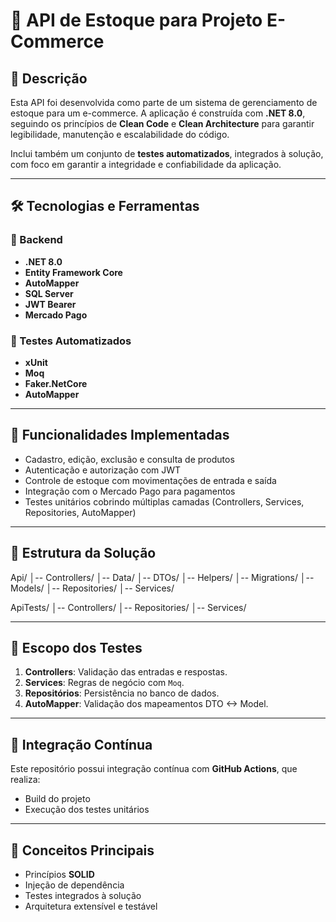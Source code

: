 # 🛒 API de Estoque para Projeto E-Commerce


## 📄 Descrição

Esta API foi desenvolvida como parte de um sistema de gerenciamento de estoque para um e-commerce. 
A aplicação é construída com **.NET 8.0**, seguindo os princípios de **Clean Code** e **Clean Architecture** para garantir legibilidade, manutenção e escalabilidade do código.

Inclui também um conjunto de **testes automatizados**, integrados à solução, com foco em garantir a integridade e confiabilidade da aplicação.

---

## 🛠️ Tecnologias e Ferramentas

### 🧩 Backend
- **.NET 8.0**
- **Entity Framework Core**
- **AutoMapper**
- **SQL Server**
- **JWT Bearer**
- **Mercado Pago**

### 🧪 Testes Automatizados
- **xUnit**
- **Moq**
- **Faker.NetCore**
- **AutoMapper**

---

## 🚀 Funcionalidades Implementadas

- Cadastro, edição, exclusão e consulta de produtos
- Autenticação e autorização com JWT
- Controle de estoque com movimentações de entrada e saída
- Integração com o Mercado Pago para pagamentos
- Testes unitários cobrindo múltiplas camadas (Controllers, Services, Repositories, AutoMapper)

---

## 📂 Estrutura da Solução
Api/
│-- Controllers/
│-- Data/
│-- DTOs/
│-- Helpers/
│-- Migrations/
│-- Models/
│-- Repositories/
│-- Services/

ApiTests/
│-- Controllers/
│-- Repositories/
│-- Services/

---

## 🧪 Escopo dos Testes

1. **Controllers**: Validação das entradas e respostas.
2. **Services**: Regras de negócio com `Moq`.
3. **Repositórios**: Persistência no banco de dados.
4. **AutoMapper**: Validação dos mapeamentos DTO <-> Model.

---

## 🔁 Integração Contínua

Este repositório possui integração contínua com **GitHub Actions**, que realiza:

- Build do projeto
- Execução dos testes unitários

---

## 🌟 Conceitos Principais

- Princípios **SOLID**
- Injeção de dependência
- Testes integrados à solução
- Arquitetura extensível e testável
